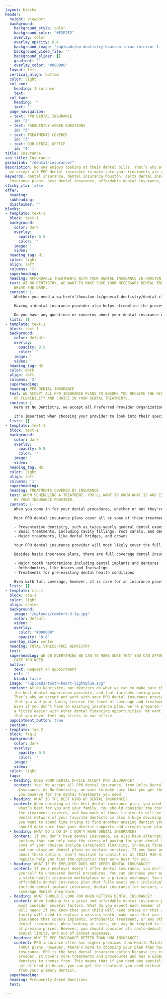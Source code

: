 ```yaml
---
layout: blocks
header:
  height: viewport
  background:
    background_style: color
    background_color: "#E2E2E2"
    overlay: color
    overlay_opacity: 0.4
    background_image: "/uploads/nu-dentistry-houston-texas-interior-1.jpg"
    background_video_file: ''
    background_slider: []
    gradient: ''
    overlay_color: "#000000"
  layout: left
  vertical_align: bottom
  color: light
  col_one:
    heading: Insurance
    text: 
  col_two:
    heading: ''
    text: ''
  page_navigation:
  - text: PPO DENTAL INSURANCE
    id: "2"
  - text: FREQUENTLY ASKED QUESTIONS
    id: "5"
  - text: TREATMENTS COVERED
    id: "3"
  - text: OUR DENTAL OFFICE
    id: "4"
title: Insurance
seo_title: Insurance
permalink: "/dental-insurance/"
description: No one enjoys looking at their dental bills. That’s why at Nu Dentistry
  we accept all PPO dental insurance to make sure your treatments are affordable
keywords: dental insurance, dental insurance houston, delta dental insurance, dental
  insurance plans, best dental insurance, affordable dental insurance, dental insura...
sticky_cta: false
offer:
  heading: 
  subheading: 
  disclaimer: ''
blocks:
- template: text-1
  block: text-1
  background:
    color: dark
    overlay:
      opacity: 0.5
      color: ''
    image: ''
    video: ''
  heading_tag: H1
  color: light
  align: left
  columns: '1'
  superheading: 
  heading: AFFORDABLE TREATMENTS WITH YOUR DENTAL INSURANCE IN HOUSTON, TX
  text: AT NU DENTISTRY, WE WANT TO MAKE SURE YOUR NECESSARY DENTAL TREATMENTS NEVER
    BREAK THE BANK.
  content: |-
    Whether you need a <a href='/houston-tx/general-dentistry/dental-cleaning/' target='_blank' class='paragraph-link'>dental cleaning and exam</a>, root canal, or other procedure done, we always want you to feel secure and stress-free in our office. That’s why we do our best to work with all PPO dental insurance providers to guarantee you a level of coverage that makes getting the dental care you need nothing to worry about.

    Having a dental insurance provider also helps streamline the process of your procedure, too! When your insurance is verified before your visit, you can expect to wait no longer than 5 minutes before seeing your dentist. We’ll already be working with your provider to ensure that you’ll have nothing to worry about besides your portion of the copay when your treatment is complete.

    Do you have any questions or concerns about your dental insurance coverage at our office? Please call us today at <a href='tel:+8329164144' title='Click to Call Us'>(832) 916-4144</a> to talk to one of our expert dental staff.
  lists: []
- template: text-1
  block: text-1
  background:
    color: default
    overlay:
      opacity: 0.5
      color: ''
    image: ''
    video: ''
  heading_tag: H2
  color: dark
  align: left
  columns: '2'
  superheading: 
  heading: PPO DENTAL INSURANCE
  text: WE ACCEPT ALL PPO INSURANCE PLANS TO ENSURE YOU RECEIVE THE HIGHEST LEVEL
    OF FLEXIBILITY AND CHOICE IN YOUR DENTAL TREATMENTS.
  content: |-
    Here at Nu Dentistry, we accept all Preferred Provider Organization (PPO) dental insurance plans. PPO insurance gives you a wide selection of treatments and dental offices like us to choose from without having to worry about primary care providers, referrals to specialists, or dental emergencies during vacations and travel. Popular providers of dental PPO insurance include Cigna, United Healthcare, Ameritas, Humana, and Delta Dental Insurance. There are standard costs and levels of coverage with each plan.

    It’s important when choosing your provider to look into their specific treatment coverage, monthly premiums, annual limits, and out-of-pocket minimum. PPO insurance is the most popular of all types of dental insurance due to the level of flexibility it allows you and your family. Other types of plans, such as Health Maintenance Organization (HMO) insurance, don’t have as broad of a network. They also require you to have a primary dental care provider who you must receive referrals from for treatments they can’t provide in-house.
  lists: []
- template: text-1
  block: text-1
  background:
    color: dark
    overlay:
      opacity: 0.5
      color: ''
    image: ''
    video: ''
  heading_tag: H2
  color: light
  align: left
  columns: '1'
  superheading: 
  heading: TREATMENTS COVERED BY INSURANCE
  text: WHEN SCHEDULING A TREATMENT, YOU'LL WANT TO KNOW WHAT IS AND ISN'T COVERED
    BY YOUR INSURANCE PROVIDER.
  content: |-
    When you come in for your dental procedures, whether or not they're an emergency, it's important that you have an idea of what kind of coverage you have. Dental PPOs typically cover more services and at a lower deductible. However, even with a PPO plan, most services are not fully covered, and some are not covered at all.

    Most PPO dental insurance plans cover all or some of these treatments:

    - Preventative dentistry, such as twice-yearly general dental exams and routine cleanings
    - Basic treatments, including cavity fillings, root canals, and dental extractions
    - Major treatments, like dental bridges, and crowns

    Your PPO dental insurance provider will most likely cover the full cost of your preventative visits as well as anywhere between 80 to 100% of fillings and other basic procedures. Major procedures are often only half covered, meaning you'll have to make up the rest of the copayment yourself.

    Besides basic insurance plans, there are full coverage dental insurance programs that can also cover:

    - Major tooth restorations including dental implants and dentures
    - Orthodontics, like braces and Invisalign
    - Treatments for pre-existing dental health conditions

    Even with full coverage, however, it is rare for an insurance provider to cover nonessential treatments like cosmetic dentistry procedures. It's also important to note that "full coverage" only applies to the types of treatments available, not the actual cost of your procedure. Just as your basic coverage doesn't cover the total cost, neither will your more expansive plan. If you have any questions about your plans treatment coverage, please contact your insurance provider directly.
  lists: []
- template: cta-1
  block: cta-1
  color: light
  align: center
  background:
    image: "/uploads/comfort-3-lg.jpg"
    color: default
    video: ''
    overlay:
      color: "#000000"
      opacity: '0.8'
  overlay_size: center
  heading: TOTAL STRESS-FREE DENTISTRY
  text: 
  superheading: WE DO EVERYTHING WE CAN TO MAKE SURE THAT YOU CAN AFFORD THE DENTAL
    CARE YOU NEED.
  button:
    text: Request an appointment
    url: ''
    blank: false
  image: "/uploads/tooth-heart-lightBlue.svg"
  content: At Nu Dentistry, our dentists do what we can to make sure that you have
    the best dental experience possible, and that includes seeing your final bill.
    That’s why we accept and work with your PPO dental insurance provider to ensure
    that you and your family receive the level of coverage and treatment you deserve.
    Even if you don’t have an existing insurance plan, we’re prepared to make things
    a little easier with other dental financing opportunities. We want to make sure
    that you never feel any stress in our office.
  appointment_button: true
  section: ''
- template: faq-2
  block: faq-2
  background:
    color: dark
    overlay:
      opacity: 0.5
      color: ''
    image: ''
    video: ''
  color: light
  faqs:
  - heading: DOES YOUR DENTAL OFFICE ACCEPT PPO INSURANCE?
    content: Yes! We accept all PPO dental insurance, from Delta Dental to Cigna Dental
      Insurance. At Nu Dentistry, we want to make sure that you get the proper coverage
      you deserve for the dental treatments you need.
  - heading: WHAT IS THE BEST KIND OF DENTAL INSURANCE?
    content: When deciding on the best dental insurance plan, you need to look into
      what’s best for you and your family. You should consider the costs of your policy,
      the treatments covered, and how much of those treatments will be covered. The
      dental network of your favorite dentists is also a huge deciding factor. Unless
      you want to spend time trying to find another amazing dentist you trust, you
      should make sure that your dentist supports and accepts your plan.
  - heading: WHAT DO I DO IF I DON’T HAVE DENTAL INSURANCE?
    content: If you don’t have dental insurance, we also have alternative financing
      options that can help ease the stress of paying for your dental treatments.
      Some of your choices include CareCredit financing, in-house financing programs,
      and our discount dental plans on certain services. If you have any questions
      about these options, don’t hesitate to contact us at (832) 916-4144, and we’ll
      happily help you find the option(s) that work best for you.
  - heading: WHAT IF MY EMPLOYER DOES NOT OFFER DENTAL INSURANCE?
    content: If your employer doesn’t offer dental insurance, you don’t have to resign
      yourself to uncovered dental procedures. You can purchase your own plan through
      a state health insurance marketplace or a private exchange. You can find an
      affordable dental insurance plan that fully meets your individual needs. Options
      include dental implant insurance, dental insurance for seniors, and even full
      coverage dental insurance.
  - heading: WHAT SHOULD I LOOK FOR WHEN GETTING DENTAL INSURANCE?
    content: When looking for a great and affordable dental insurance provider, you
      must consider several factors. What do you expect each member of your family
      will need? If you know that your child will need braces or that someone in your
      family will need to replace a missing tooth, make sure that you find dental
      insurance that covers implants, orthodontic treatment, or any other expected
      dental treatments. When looking at costs, you may be tempted to look solely
      at premium prices. However, you should consider all costs—deductibles, maximum
      annual limits, and out of pocket expenses.
  - heading: WHY IS PPO INSURANCE BETTER THAN HMO INSURANCE?
    content: PPO insurance often has higher premiums than Health Maintenance Organization
      (HMO) plans. However, there’s more to choosing your plan than how much is dental
      insurance. PPO is the best dental insurance option because its coverage is much
      broader. It covers more treatments and procedures and has a wider network of
      dentists to choose from. This means that if you need any specialist treatment
      not offered in-house, you can get the treatment you need without a referral
      from your primary dentist.
  superheading: ''
  heading: Frequently Asked Questions
  text: 

---
```

